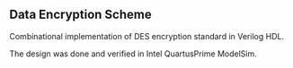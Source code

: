 ## Data Encryption Scheme 

Combinational implementation of DES encryption standard in Verilog HDL.

The design was done and verified in Intel QuartusPrime ModelSim. 